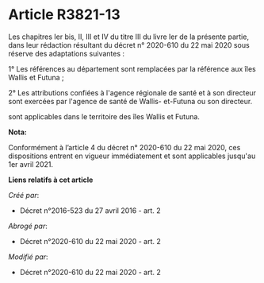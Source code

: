 # Article R3821-13

Les chapitres Ier bis, II, III et IV du titre III du livre Ier de la présente partie, dans leur rédaction résultant du décret
n° 2020-610 du 22 mai 2020 sous réserve des adaptations suivantes :

1° Les références au département sont remplacées par la référence aux îles Wallis et Futuna ;

2° Les attributions confiées à l'agence régionale de santé et à son directeur sont exercées par l'agence de santé de Wallis-
et-Futuna ou son directeur.

sont applicables dans le territoire des îles Wallis et Futuna.

**Nota:**

Conformément à l’article 4 du décret n° 2020-610 du 22 mai 2020, ces dispositions entrent en vigueur immédiatement et sont
applicables jusqu'au 1er avril 2021.

**Liens relatifs à cet article**

_Créé par_:

  - Décret n°2016-523 du 27 avril 2016 - art. 2

_Abrogé par_:

  - Décret n°2020-610 du 22 mai 2020 - art. 2

_Modifié par_:

  - Décret n°2020-610 du 22 mai 2020 - art. 2
